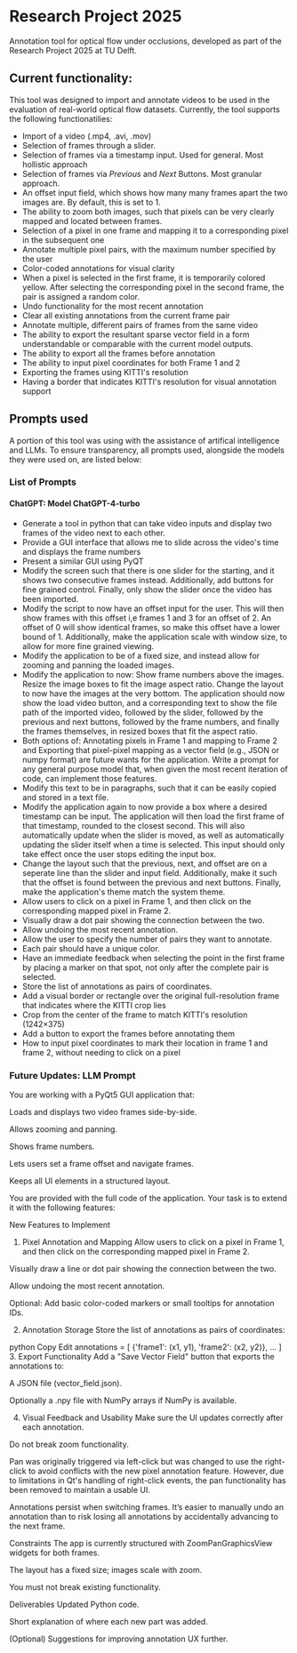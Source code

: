 # Research Project 2025

Annotation tool for optical flow under occlusions, developed as part of the Research Project 2025 at TU Delft.
## Current functionality:

This tool was designed to import and annotate videos to be used in the evaluation of real-world optical flow datasets. Currently, the tool supports the following functionatilies:

- Import of a video (.mp4, .avi, .mov)
- Selection of frames through a slider.
- Selection of frames via a timestamp input. Used for general. Most hollistic approach 
- Selection of frames via _Previous_ and _Next_ Buttons. Most granular approach.
- An offset input field, which shows how many many frames apart the two images are. By default, this is set to 1.
- The ability to zoom both images, such that pixels can be very clearly mapped and located between frames. 
- Selection of a pixel in one frame and mapping it to a corresponding pixel in the subsequent one
- Annotate multiple pixel pairs, with the maximum number specified by the user 
- Color-coded annotations for visual clarity 
- When a pixel is selected in the first frame, it is temporarily colored yellow. After selecting the corresponding pixel in the second frame, the pair is assigned a random color.
- Undo functionality for the most recent annotation
- Clear all existing annotations from the current frame pair
- Annotate multiple, different pairs of frames from the same video
- The ability to export the resultant sparse vector field in a form understandable or comparable with the current model outputs. 
- The ability to export all the frames before annotation
- The ability to input pixel coordinates for both Frame 1 and 2
- Exporting the frames using KITTI's resolution
- Having a border that indicates KITTI's resolution for visual annotation support

## Prompts used

A portion of this tool was using with the assistance of artifical intelligence and LLMs. To ensure transparency, all prompts used, alongside the models they were used on, are listed below:

### List of Prompts 
#### ChatGPT: Model ChatGPT-4-turbo
- Generate a tool in python that can take video inputs and display two frames of the video next to each other.
- Provide a GUI interface that allows me to slide across the video's time and displays the frame numbers
- Present a similar GUI using PyQT
- Modify the screen such that there is one slider for the starting, and it shows two consecutive frames instead. Additionally, add buttons for fine grained control. Finally, only show the slider once the video has been imported.
- Modify the script to now have an offset input for the user. This will then show frames with this offset i,e frames 1 and 3 for an offset of 2. An offset of 0 will show identical frames, so make this offset have a lower bound of 1. Additionally, make the application scale with window size, to allow for more fine grained viewing.
- Modify the application to be of a fixed size, and instead allow for zooming and panning the loaded images.
- Modify the application to now: Show frame numbers above the images. Resize the image boxes to fit the image aspect ratio. Change the layout to now have the images at the very bottom. The application should now show the load video button, and a corresponding text to show the file path of the imported video, followed by the slider, followed by the previous and next buttons, followed by the frame numbers, and finally the frames themselves, in resized boxes that fit the aspect ratio.
- Both options of: Annotating pixels in Frame 1 and mapping to Frame 2 and Exporting that pixel-pixel mapping as a vector field (e.g., JSON or numpy format) are future wants for the application. Write a prompt for any general purpose model that, when given the most recent iteration of code, can implement those features.
- Modify this text to be in paragraphs, such that it can be easily copied and stored in a text file.
- Modify the application again to now provide a box where a desired timestamp can be input. The application will then load the first frame of that timestamp, rounded to the closest second. This will also automatically update when the slider is moved, as well as automatically updating the slider itself when a time is selected. This input should only take effect once the user stops editing the input box.
- Change the layout such that the previous, next, and offset are on a seperate line than the slider and input field. Additionally, make it such that the offset is found between the previous and next buttons. Finally, make the application's theme match the system theme.
- Allow users to click on a pixel in Frame 1, and then click on the corresponding mapped pixel in Frame 2. 
- Visually draw a dot pair showing the connection between the two.
- Allow undoing the most recent annotation. 
- Allow the user to specify the number of pairs they want to annotate.
- Each pair should have a unique color.
- Have an immediate feedback when selecting the point in the first frame by placing a marker on that spot, not only after the complete pair is selected.
- Store the list of annotations as pairs of coordinates.
- Add a visual border or rectangle over the original full-resolution frame that indicates where the KITTI crop lies
- Crop from the center of the frame to match KITTI's resolution (1242×375)
- Add a button to export the frames before annotating them
- How to input pixel coordinates to mark their location in frame 1 and frame 2, without needing to click on a pixel

### Future Updates: LLM Prompt

You are working with a PyQt5 GUI application that:

Loads and displays two video frames side-by-side.

Allows zooming and panning.

Shows frame numbers.

Lets users set a frame offset and navigate frames.

Keeps all UI elements in a structured layout.

You are provided with the full code of the application. Your task is to extend it with the following features:

New Features to Implement
1. Pixel Annotation and Mapping
Allow users to click on a pixel in Frame 1, and then click on the corresponding mapped pixel in Frame 2.

Visually draw a line or dot pair showing the connection between the two.

Allow undoing the most recent annotation.

Optional: Add basic color-coded markers or small tooltips for annotation IDs.

2. Annotation Storage
Store the list of annotations as pairs of coordinates:

python
Copy
Edit
annotations = [
    {'frame1': (x1, y1), 'frame2': (x2, y2)},
    ...
]
3. Export Functionality
Add a "Save Vector Field" button that exports the annotations to:

A JSON file (vector_field.json).

Optionally a .npy file with NumPy arrays if NumPy is available.

4. Visual Feedback and Usability
Make sure the UI updates correctly after each annotation.

Do not break zoom functionality.

Pan was originally triggered via left-click but was changed to use the right-click to avoid conflicts with the new pixel annotation feature. However, due to limitations in Qt's handling of right-click events, the pan functionality has been removed to maintain a usable UI.

Annotations persist when switching frames. It’s easier to manually undo an annotation than to risk losing all annotations by accidentally advancing to the next frame.

Constraints
The app is currently structured with ZoomPanGraphicsView widgets for both frames.

The layout has a fixed size; images scale with zoom.

You must not break existing functionality.

Deliverables
Updated Python code.

Short explanation of where each new part was added.

(Optional) Suggestions for improving annotation UX further.
